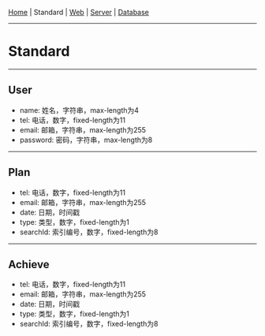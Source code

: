 [Home](https://github.com/FlymeStudio/FlymeStudio-Doc/blob/master/README.md) | Standard | [Web](https://github.com/FlymeStudio/FlymeStudio-Web/blob/master/README.md) | [Server](https://github.com/FlymeStudio/FlymeStudio-Server/blob/master/README.md) | [Database](https://github.com/FlymeStudio/FlymeStudio-Database/blob/master/README.md)

---
# Standard
---
## User

- name: 姓名，字符串，max-length为4
- tel: 电话，数字，fixed-length为11
- email: 邮箱，字符串，max-length为255
- password: 密码，字符串，max-length为8

---
## Plan

- tel: 电话，数字，fixed-length为11
- email: 邮箱，字符串，max-length为255
- date: 日期，时间戳
- type: 类型，数字，fixed-length为1
- searchId: 索引编号，数字，fixed-length为8

---
## Achieve

- tel: 电话，数字，fixed-length为11
- email: 邮箱，字符串，max-length为255
- date: 日期，时间戳
- type: 类型，数字，fixed-length为1
- searchId: 索引编号，数字，fixed-length为8
